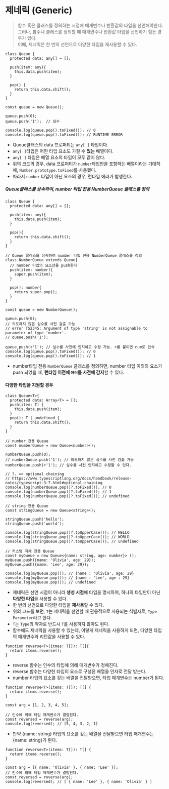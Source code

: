 # 제네릭 (Generic)
> 함수 혹은 클래스를 정의하는 시점에 매개변수나 반환값의 타입을 선언해야한다.<br/>
> 그러나, 함수나 클래스를 정의할 때 매개변수나 반환값 타입을 선언하기 힘든 경우가 있다.<br/>
> 이때, 제네릭은 한 번의 선언으로 다양한 타입을 재사용할 수 있다.

```tsx
class Queue {
  protected data: any[] = [];
  
  push(item: any){
    this.data.push(item);
  }
  
  pop() {
    return this.data.shift();
  }
}

const queue = new Queue();

queue.push(0);
queue.push('1');  // 실수

console.log(queue.pop().toFixed()); // 0
console.log(queue.pop().toFixed()); // RUNTIME ERROR
```
- Queue클래스의 data 프로퍼티는 `any[ ]` 타입이다.
- `any[ ]`타입은 어떤 타입 요소도 가질 수 **있는** 배열이다.
- `any[ ]` 타입은 배열 요소의 타입이 모두 같지 않다.
- 위의 코드의 경우, data 프로퍼티가 `number`타입만을 포함하는 배열이라는 기대하에, `Number.prototype.toFixed`를 사용했다.
- 따라서 `number` 타입이 아닌 요소의 경우, 런타임 에러가 발생한다.

##### Queue클래스를 상속하여, number 타입 전용 NumberQueue 클래스를 정의
```tsx
class Queue {
  protected data: any[] = [];
  
  push(item: any){
    this.data.push(item);
  }
  
  pop(){
    return this.data.shift();
  }
}

// Queue 클래스를 상속하여 number 타입 전용 NumberQueue 클래스를 정의
class NumberQueue extends Queue{
  // number 타입의 요소만을 push한다
  push(item: number){
    super.push(item);
  }
  
  pop(): number{
    return super.pop();
  }
}

const queue = new NumberQueue();

queue.push(0);
// 의도하지 않은 실수를 사전 검출 가능
// error TS2345: Argument of type 'string' is not assignable to parameter of type 'number'.
// queue.push('1');

queue.push(+'1'); // 실수를 사전에 인지하고 수정 가능. +를 붙이면 num로 인식
console.log(queue.pop().toFixed()); // 0
console.log(queue.pop().toFixed()); // 1
```

- number타입 전용 `NumberQueue` 클래스를 정의하면, number 타입 이외의 요소가 push 되었을 때, **런타임 이전에 `에러`를 사전에 감지**할 수 있다.

#### 다양한 타입을 지원할 경우
```tsx
class Queue<T>{
  protected data: Array<T> = [];
  push(item: T) {
    this.data.push(item);
  }
  pop(): T | undefined {
    return this.data.shift();
  }
}

// number 전용 Queue
const numberQueue = new Queue<number>();

numberQueue.push(0);
// numberQueue.push('1'); // 의도하지 않은 실수를 사전 검출 가능
numberQueue.push(+'1'); // 실수를 사전 인지하고 수정할 수 있다.

// ?. => optional chaining
// https://www.typescriptlang.org/docs/handbook/release-notes/typescript-3-7.html#optional-chaining
console.log(numberQueue.pop()?.toFixed()); // 0
console.log(numberQueue.pop()?.toFixed()); // 1
console.log(numberQueue.pop()?.toFixed()); // undefined

// string 전용 Queue
const stringQueue = new Queue<string>();

stringQueue.push('hello');
stringQueue.push('world');

console.log(stringQueue.pop()?.tpUpperCase()); // HELLO
console.log(stringQueue.pop()?.toUpperCase()); // WORLD
console.log(stringQueue.pop()?.toUpperCase()); // undefined

// 커스텀 객체 전용 Queue
const myQueue = new Queue<{name: string, age: number}> ();
myQueue.push({name: 'Olivia', age: 29});
myQueue.push({name: 'Lee', age: 29});

console.log(myQueue.pop()); // {name : 'Olivia', age: 29}
console.log(myQueue.pop()); // {name : 'Lee', age : 29}
console.log(myQueue.pop()); // undefined
```

- 제네릭은 선언 시점이 아니라 **생성 시점**에 타입을 명시하여, 하나의 타입만이 아닌 **다양한 타입**을 사용할 수 있다.
- 한 번의 선언으로 다양한 타입을 **재사용**할 수 있다.
- 위의 코드를 보면, `T`는 제네릭을 선언할 때 관용적으로 사용되는 식별자로, `Type Parameter`라고 한다.
- `T`는 `Type`의 약자로 반드시 `T`를 사용하지 않아도 된다.
- 함수에도 제네릭을 사용할 수 있는데, 이렇게 제네릭을 사용하게 되면, 다양한 타입의 매개변수와 리턴값을 사용할 수 있다.

```tsx
function reverse<T>(itmes: T[]): T[]{
  return items.reverse();
}
```
- reverse 함수는 인수의 타입에 의해 매개변수가 정해진다.
- reverse 함수는 다양한 타입의 요소로 구성된 배열을 인자로 전달 받는다.
- number 타입의 요소를 갖는 배열을 전달받으면, 타입 매개변수는 number가 된다.

```tsx
function reverse<T>(items: T[]): T[] {
  return items.reverse();
}

const arg = [1, 2, 3, 4, 5];

// 인수에 의해 타입 매개변수가 결정된다.
const reversed = reverse(arg);
console.log(reversed); // [5, 4, 3, 2, 1]
```

- 만약 {name: string} 타입의 요소를 갖는 배열을 전달받으면 타입 매개변수는 {name: string}가 된다.

```tsx
function reverse<T>(items: T[]): T[] {
  return items.reverse();
}

const arg = [{ name: 'Olivia' }, { name: 'Lee' }];
// 인수에 의해 타입 매개변수가 결정된다.
const reversed = reverse(arg);
console.log(reversed); // [ { name: 'Lee' }, { name: 'Olivia' } ]
```
